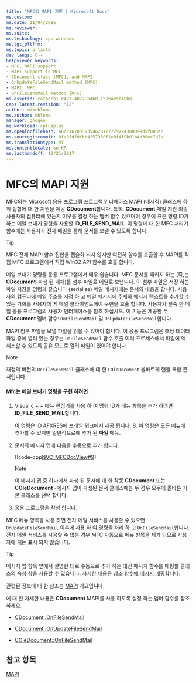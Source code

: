 ```yaml
---
title: "MFC의 MAPI 지원 | Microsoft Docs"
ms.custom: 
ms.date: 11/04/2016
ms.reviewer: 
ms.suite: 
ms.technology: cpp-windows
ms.tgt_pltfrm: 
ms.topic: article
dev_langs: C++
helpviewer_keywords:
- MFC, MAPI support
- MAPI support in MFC
- CDocument class [MFC], and MAPI
- OnUpdateFileSendMail method [MFC]
- MAPI, MFC
- OnFileSendMail method [MFC]
ms.assetid: cafbecb1-0427-4077-b4b8-159bae5b49b8
caps.latest.revision: "12"
author: mikeblome
ms.author: mblome
manager: ghogen
ms.workload: cplusplus
ms.openlocfilehash: a6cc1670559354628127729724300399d5f003ec
ms.sourcegitcommit: 8fa8fdf0fbb4f57950f1e8f4f9b81b4d39ec7d7a
ms.translationtype: MT
ms.contentlocale: ko-KR
ms.lasthandoff: 12/21/2017
---
```

# <a name="mapi-support-in-mfc"></a>MFC의 MAPI 지원
MFC의는 Microsoft 응용 프로그램 프로그램 인터페이스 MAPI (메시징) 클래스에 하위 집합에 대 한 지원을 제공 **CDocument**합니다. 특히, **CDocument** 메일 지원 최종 사용자의 컴퓨터에 있는지 여부를 결정 하는 멤버 함수 있으며이 경우에 표준 명령 ID가 하는 메일 보내기 명령을 사용할 **ID_FILE_SEND_MAIL**. 이 명령에 대 한 MFC 처리기 함수에는 사용자가 전자 메일을 통해 문서를 보낼 수 있도록 합니다.  
  
> [!TIP]
>  MFC 전체 MAPI 함수 집합을 캡슐화 되지 않지만 여전히 함수를 호출할 수 MAPI를 직접 MFC 프로그램에서 직접 Win32 API 함수를 호출 합니다.  
  
 메일 보내기 명령을 응용 프로그램에서 매우 쉽습니다. MFC 문서를 패키지 하는 (즉,는 **CDocument**-파생 된 개체)를 첨부 파일로 메일로 보냅니다. 이 첨부 파일은 저장 하는 파일 저장을 명령과 같습니다 (serialize) 메일 메시지에는 문서의 내용을 합니다. 사용자의 컴퓨터에 메일 주소를 지정 하 고 메일 메시지에 주제와 메시지 텍스트를 추가할 수 있는 기회를 사용자에 게 메일 클라이언트에이 구현을 호출 합니다. 사용자가 친숙 한 메일 응용 프로그램의 사용자 인터페이스를 참조 하십시오. 이 기능은 제공한 두 **CDocument** 멤버 함수: `OnFileSendMail` 및 `OnUpdateFileSendMail`합니다.  
  
 MAPI 첨부 파일을 보낼 파일을 읽을 수 있어야 합니다. 이 응용 프로그램은 해당 데이터 파일 중에 열려 있는 경우는 `OnFileSendMail` 함수 호출 여러 프로세스에서 파일에 액세스할 수 있도록 공유 모드로 열려 파일이 있어야 합니다.  
  
> [!NOTE]
>  재정의 버전의 `OnFileSendMail` 클래스에 대 한 `COleDocument` 올바르게 핸들 복합 문서입니다.  
  
#### <a name="to-implement-a-send-mail-command-with-mfc"></a>Mfc는 메일 보내기 명령을 구현 하려면  
  
1.  Visual c + + 메뉴 편집기를 사용 하 여 명령 ID가 메뉴 항목을 추가 하려면 **ID_FILE_SEND_MAIL**합니다.  
  
     이 명령은 ID AFXRES에 프레임 워크에서 제공 됩니다. 8. 이 명령은 모든 메뉴에 추가할 수 있지만 일반적으로에 추가 된 **파일** 메뉴.  
  
2.  문서의 메시지 맵에 다음을 수동으로 추가 합니다.  
  
     [!code-cpp[NVC_MFCDocView#9](../mfc/codesnippet/cpp/mapi-support-in-mfc_1.cpp)]  
  
    > [!NOTE]
    >  이 메시지 맵 중 하나에서 파생 된 문서에 대 한 작동 **CDocument** 또는 **COleDocument** -메시지 맵이 파생된 문서 클래스에는 두 경우 모두에 올바른 기본 클래스를 선택 합니다.  
  
3.  응용 프로그램을 작성 합니다.  
  
 MFC 메뉴 항목을 사용 하면 전자 메일 서비스를 사용할 수 있으면 `OnUpdateFileSendMail` 이후에 사용 하 여 명령을 처리 하 고 `OnFileSendMail`합니다. 전자 메일 서비스를 사용할 수 없는 경우 MFC 자동으로 메뉴 항목을 제거 되므로 사용자에 게는 표시 되지 않습니다.  
  
> [!TIP]
>  메시지 맵 항목 앞에서 설명한 대로 수동으로 추가 하는 대신 메시지 함수를 매핑할 클래스의 속성 창을 사용할 수 있습니다. 자세한 내용은 참조 [함수에 메시지 매핑](../mfc/reference/mapping-messages-to-functions.md)합니다.  
  
 관련된 정보에 대 한 참조는 [MAPI](../mfc/mapi.md) 개요입니다.  
  
 에 대 한 자세한 내용은 **CDocument** MAPI를 사용 하도록 설정 하는 멤버 함수를 참조 하세요.  
  
-   [CDocument::OnFileSendMail](../mfc/reference/cdocument-class.md#onfilesendmail)  
  
-   [CDocument::OnUpdateFileSendMail](../mfc/reference/cdocument-class.md#onupdatefilesendmail)  
  
-   [COleDocument::OnFileSendMail](../mfc/reference/coledocument-class.md#onfilesendmail)  
  
## <a name="see-also"></a>참고 항목  
 [MAPI](../mfc/mapi.md)

